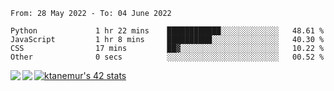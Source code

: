 <!--START_SECTION:waka-->

```text
From: 28 May 2022 - To: 04 June 2022

Python             1 hr 22 mins    ████████████░░░░░░░░░░░░░   48.61 %
JavaScript         1 hr 8 mins     ██████████░░░░░░░░░░░░░░░   40.30 %
CSS                17 mins         ██▓░░░░░░░░░░░░░░░░░░░░░░   10.22 %
Other              0 secs          ░░░░░░░░░░░░░░░░░░░░░░░░░   00.52 %
```

<!--END_SECTION:waka-->
<a href="https://github.com/anuraghazra/github-readme-stats">
  <img align="left" src="https://github-readme-stats.vercel.app/api?username=Tanesan&count_private=true&show_icons=true" />
<img align="left" src="https://github-readme-stats.vercel.app/api/top-langs/?username=Tanesan" />
</a>

[![ktanemur's 42 stats](https://badge42.vercel.app/api/v2/cl1wslf6s002109l771rng2w8/stats?cursusId=21&coalitionId=62)](https://github.com/JaeSeoKim/badge42)
